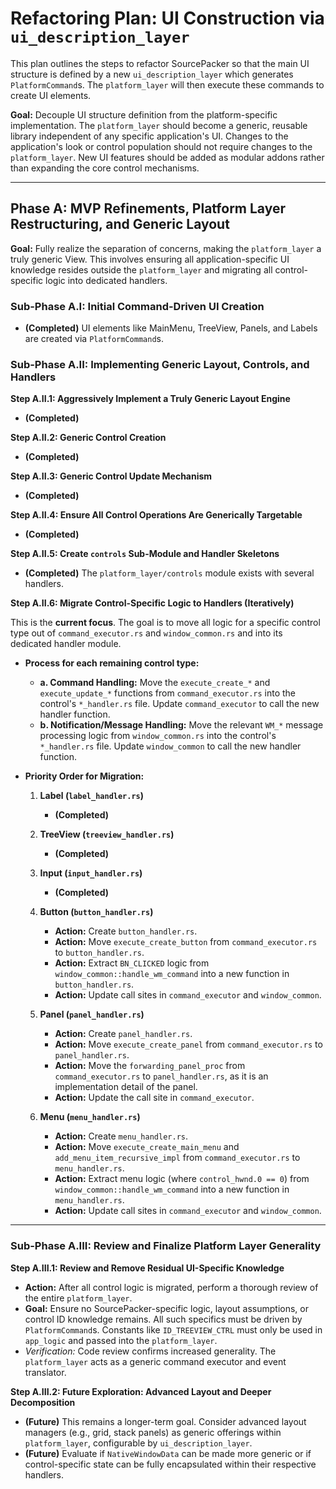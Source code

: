 # Refactoring Plan: UI Construction via `ui_description_layer`

This plan outlines the steps to refactor SourcePacker so that the main UI structure is defined by a new `ui_description_layer` which generates `PlatformCommand`s. The `platform_layer` will then execute these commands to create UI elements.

**Goal:** Decouple UI structure definition from the platform-specific implementation. The `platform_layer` should become a generic, reusable library independent of any specific application's UI. Changes to the application's look or control population should not require changes to the `platform_layer`. New UI features should be added as modular addons rather than expanding the core control mechanisms.

---

## Phase A: MVP Refinements, Platform Layer Restructuring, and Generic Layout

**Goal:** Fully realize the separation of concerns, making the `platform_layer` a truly generic View. This involves ensuring all application-specific UI knowledge resides outside the `platform_layer` and migrating all control-specific logic into dedicated handlers.

### Sub-Phase A.I: Initial Command-Driven UI Creation

*   **(Completed)** UI elements like MainMenu, TreeView, Panels, and Labels are created via `PlatformCommand`s.

### Sub-Phase A.II: Implementing Generic Layout, Controls, and Handlers

**Step A.II.1: Aggressively Implement a Truly Generic Layout Engine**
*   **(Completed)**

**Step A.II.2: Generic Control Creation**
*   **(Completed)**

**Step A.II.3: Generic Control Update Mechanism**
*   **(Completed)**

**Step A.II.4: Ensure All Control Operations Are Generically Targetable**
*   **(Completed)**

**Step A.II.5: Create `controls` Sub-Module and Handler Skeletons**
*   **(Completed)** The `platform_layer/controls` module exists with several handlers.

**Step A.II.6: Migrate Control-Specific Logic to Handlers (Iteratively)**

This is the **current focus**. The goal is to move all logic for a specific control type out of `command_executor.rs` and `window_common.rs` and into its dedicated handler module.

*   **Process for each remaining control type:**
    *   **a. Command Handling:** Move the `execute_create_*` and `execute_update_*` functions from `command_executor.rs` into the control's `*_handler.rs` file. Update `command_executor` to call the new handler function.
    *   **b. Notification/Message Handling:** Move the relevant `WM_*` message processing logic from `window_common.rs` into the control's `*_handler.rs` file. Update `window_common` to call the new handler function.

*   **Priority Order for Migration:**

    1.  **Label (`label_handler.rs`)**
        *   **(Completed)**

    2.  **TreeView (`treeview_handler.rs`)**
        *   **(Completed)**

    3.  **Input (`input_handler.rs`)**
        *   **(Completed)**

    4.  **Button (`button_handler.rs`)**
        *   **Action:** Create `button_handler.rs`.
        *   **Action:** Move `execute_create_button` from `command_executor.rs` to `button_handler.rs`.
        *   **Action:** Extract `BN_CLICKED` logic from `window_common::handle_wm_command` into a new function in `button_handler.rs`.
        *   **Action:** Update call sites in `command_executor` and `window_common`.

    5.  **Panel (`panel_handler.rs`)**
        *   **Action:** Create `panel_handler.rs`.
        *   **Action:** Move `execute_create_panel` from `command_executor.rs` to `panel_handler.rs`.
        *   **Action:** Move the `forwarding_panel_proc` from `command_executor.rs` to `panel_handler.rs`, as it is an implementation detail of the panel.
        *   **Action:** Update the call site in `command_executor`.

    6.  **Menu (`menu_handler.rs`)**
        *   **Action:** Create `menu_handler.rs`.
        *   **Action:** Move `execute_create_main_menu` and `add_menu_item_recursive_impl` from `command_executor.rs` to `menu_handler.rs`.
        *   **Action:** Extract menu logic (where `control_hwnd.0 == 0`) from `window_common::handle_wm_command` into a new function in `menu_handler.rs`.
        *   **Action:** Update call sites in `command_executor` and `window_common`.

---

### Sub-Phase A.III: Review and Finalize Platform Layer Generality

**Step A.III.1: Review and Remove Residual UI-Specific Knowledge**
*   **Action:** After all control logic is migrated, perform a thorough review of the entire `platform_layer`.
*   **Goal:** Ensure no SourcePacker-specific logic, layout assumptions, or control ID knowledge remains. All such specifics must be driven by `PlatformCommand`s. Constants like `ID_TREEVIEW_CTRL` must only be used in `app_logic` and passed into the `platform_layer`.
*   *Verification:* Code review confirms increased generality. The `platform_layer` acts as a generic command executor and event translator.

**Step A.III.2: Future Exploration: Advanced Layout and Deeper Decomposition**
*   **(Future)** This remains a longer-term goal. Consider advanced layout managers (e.g., grid, stack panels) as generic offerings within `platform_layer`, configurable by `ui_description_layer`.
*   **(Future)** Evaluate if `NativeWindowData` can be made more generic or if control-specific state can be fully encapsulated within their respective handlers.

